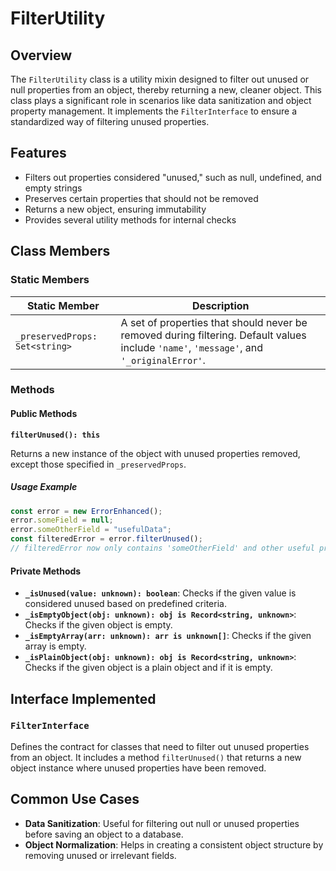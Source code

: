 # FilterUtility

## Overview

The `FilterUtility` class is a utility mixin designed to filter out unused or null properties from an object, thereby returning a new, cleaner object. This class plays a significant role in scenarios like data sanitization and object property management. It implements the `FilterInterface` to ensure a standardized way of filtering unused properties.

## Features

- Filters out properties considered "unused," such as null, undefined, and empty strings
- Preserves certain properties that should not be removed
- Returns a new object, ensuring immutability
- Provides several utility methods for internal checks

## Class Members

### Static Members

| Static Member           | Description                                                                          |
| ----------------------- | ------------------------------------------------------------------------------------ |
| `_preservedProps: Set<string>` | A set of properties that should never be removed during filtering. Default values include `'name'`, `'message'`, and `'_originalError'`. |

### Methods

#### Public Methods

**`filterUnused(): this`**

Returns a new instance of the object with unused properties removed, except those specified in `_preservedProps`.

##### Usage Example

```typescript
const error = new ErrorEnhanced();
error.someField = null;
error.someOtherField = "usefulData";
const filteredError = error.filterUnused();
// filteredError now only contains 'someOtherField' and other useful properties.
```

#### Private Methods

- **`_isUnused(value: unknown): boolean`**: Checks if the given value is considered unused based on predefined criteria.
- **`_isEmptyObject(obj: unknown): obj is Record<string, unknown>`**: Checks if the given object is empty.
- **`_isEmptyArray(arr: unknown): arr is unknown[]`**: Checks if the given array is empty.
- **`_isPlainObject(obj: unknown): obj is Record<string, unknown>`**: Checks if the given object is a plain object and if it is empty.

## Interface Implemented

### `FilterInterface`

Defines the contract for classes that need to filter out unused properties from an object. It includes a method `filterUnused()` that returns a new object instance where unused properties have been removed.

## Common Use Cases

- **Data Sanitization**: Useful for filtering out null or unused properties before saving an object to a database.
- **Object Normalization**: Helps in creating a consistent object structure by removing unused or irrelevant fields.
